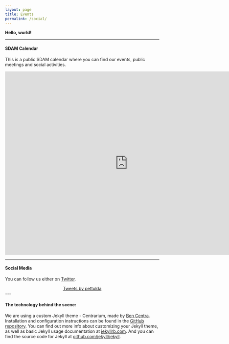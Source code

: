 ```yaml
---
layout: page
title: Events
permalink: /social/
---
```


**Hello, world!**

---

#### SDAM Calendar

This is a public SDAM calendar where you can find our events, public meetings and social activities.

<iframe src="https://calendar.google.com/calendar/embed?src=5sf1q0vh1mfp84e1dd1anq2umurf2idq%40import.calendar.google.com&ctz=Europe%2FPrague" style="border: 0" width="800" height="600" frameborder="0" scrolling="yes"></iframe>

---

#### Social Media

You can follow us either on [Twitter](https://twitter.com/pettulda).

<div align="center">
<a class="twitter-timeline" data-lang="en" data-width="600" data-height="500" data-theme="light" data-link-color="#E81C4F" href="https://twitter.com/pettulda?ref_src=twsrc%5Etfw">Tweets by pettulda</a> <script async src="https://platform.twitter.com/widgets.js" charset="utf-8"></script>
</div>
---

#### The technology behind the scene:

We are using a custom Jekyll theme - Centrarium, made by [Ben Centra](https://github.com/bencentra). Installation and configuration instructions can be found in the [GitHub repository](https://github.com/bencentra/centrarium).
You can find out more info about customizing your Jekyll theme, as well as basic Jekyll usage documentation at [jekyllrb.com](http://jekyllrb.com/). And you can find the source code for Jekyll at [github.com/jekyll/jekyll](https://github.com/jekyll/jekyll).




